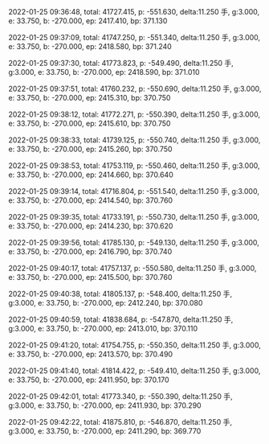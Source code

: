 2022-01-25 09:36:48, total: 41727.415, p: -551.630, delta:11.250 手, g:3.000, e: 33.750, b: -270.000, ep: 2417.410, bp: 371.130

2022-01-25 09:37:09, total: 41747.250, p: -551.340, delta:11.250 手, g:3.000, e: 33.750, b: -270.000, ep: 2418.580, bp: 371.240

2022-01-25 09:37:30, total: 41773.823, p: -549.490, delta:11.250 手, g:3.000, e: 33.750, b: -270.000, ep: 2418.590, bp: 371.010

2022-01-25 09:37:51, total: 41760.232, p: -550.690, delta:11.250 手, g:3.000, e: 33.750, b: -270.000, ep: 2415.310, bp: 370.750

2022-01-25 09:38:12, total: 41772.271, p: -550.390, delta:11.250 手, g:3.000, e: 33.750, b: -270.000, ep: 2415.610, bp: 370.750

2022-01-25 09:38:33, total: 41739.125, p: -550.740, delta:11.250 手, g:3.000, e: 33.750, b: -270.000, ep: 2415.260, bp: 370.750

2022-01-25 09:38:53, total: 41753.119, p: -550.460, delta:11.250 手, g:3.000, e: 33.750, b: -270.000, ep: 2414.660, bp: 370.640

2022-01-25 09:39:14, total: 41716.804, p: -551.540, delta:11.250 手, g:3.000, e: 33.750, b: -270.000, ep: 2414.540, bp: 370.760

2022-01-25 09:39:35, total: 41733.191, p: -550.730, delta:11.250 手, g:3.000, e: 33.750, b: -270.000, ep: 2414.230, bp: 370.620

2022-01-25 09:39:56, total: 41785.130, p: -549.130, delta:11.250 手, g:3.000, e: 33.750, b: -270.000, ep: 2416.790, bp: 370.740

2022-01-25 09:40:17, total: 41757.137, p: -550.580, delta:11.250 手, g:3.000, e: 33.750, b: -270.000, ep: 2415.500, bp: 370.760

2022-01-25 09:40:38, total: 41805.137, p: -548.400, delta:11.250 手, g:3.000, e: 33.750, b: -270.000, ep: 2412.240, bp: 370.080

2022-01-25 09:40:59, total: 41838.684, p: -547.870, delta:11.250 手, g:3.000, e: 33.750, b: -270.000, ep: 2413.010, bp: 370.110

2022-01-25 09:41:20, total: 41754.755, p: -550.350, delta:11.250 手, g:3.000, e: 33.750, b: -270.000, ep: 2413.570, bp: 370.490

2022-01-25 09:41:40, total: 41814.422, p: -549.410, delta:11.250 手, g:3.000, e: 33.750, b: -270.000, ep: 2411.950, bp: 370.170

2022-01-25 09:42:01, total: 41773.340, p: -550.390, delta:11.250 手, g:3.000, e: 33.750, b: -270.000, ep: 2411.930, bp: 370.290

2022-01-25 09:42:22, total: 41875.810, p: -546.870, delta:11.250 手, g:3.000, e: 33.750, b: -270.000, ep: 2411.290, bp: 369.770